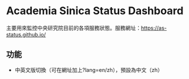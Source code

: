 # Academia Sinica Status Dashboard
主要用來監控中央研究院目前的各項服務狀態。服務網址：https://as-status.github.io/

## 功能
* 中英文版切換（可在網址加上?lang=en/zh），預設為中文（zh）


###
